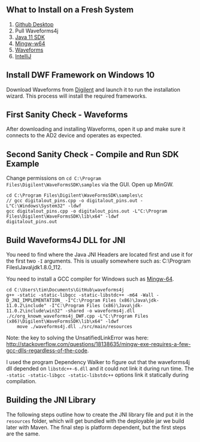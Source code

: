 ## What to Install on a Fresh System

1. [Github Desktop](https://desktop.github.com/)
1. Pull Waveforms4j
1. [Java 11 SDK](https://stackoverflow.com/a/52531093/1625820)
1. [Mingw-w64](https://sourceforge.net/projects/mingw-w64/)
1. [Waveforms](https://reference.digilentinc.com/reference/software/waveforms/waveforms-3/start)
1. [IntelliJ](https://www.jetbrains.com/idea/download/index.html#section=windows)

## Install DWF Framework on Windows 10

Download Waveforms from [Digilent](https://reference.digilentinc.com/reference/software/waveforms/waveforms-3/start?redirect=1#newest) and launch it to run the installation wizard. This process will install the required frameworks.

## First Sanity Check - Waveforms

After downloading and installing Waveforms, open it up and make sure it connects to the AD2 device and operates as expected.

## Second Sanity Check - Compile and Run SDK Example

Change permissions on `cd C:\Program Files\Digilent\WaveFormsSDK\samples` via the GUI.
Open up MinGW.

    cd C:\Program Files\Digilent\WaveFormsSDK\samples\c
    // gcc digitalout_pins.cpp -o digitalout_pins.out -L"C:\Windows\System32" -ldwf
    gcc digitalout_pins.cpp -o digitalout_pins.out -L"C:\Program Files\Digilent\WaveFormsSDK\lib\x64" -ldwf
    digitalout_pins.out

## Build Waveforms4J DLL for JNI

You need to find where the Java JNI Headers are located first and use it for the first two `-I` arguments. This is usually somewhere such as: C:\Program Files\Java\jdk1.8.0_112.

You need to install a GCC compiler for Windows such as [Mingw-64](https://sourceforge.net/projects/mingw-w64/).

```
cd C:\Users\tim\Documents\GitHub\waveforms4j
g++ -static -static-libgcc -static-libstdc++ -m64 -Wall -D_JNI_IMPLEMENTATION_ -I"C:\Program Files (x86)\Java\jdk-11.0.2\include" -I"C:\Program Files (x86)\Java\jdk-11.0.2\include\win32" -shared -o waveforms4j.dll ./c/org_knowm_waveforms4j_DWF.cpp -L"C:\Program Files (x86)\Digilent\WaveFormsSDK\lib\x64" -ldwf
    move ./waveforms4j.dll ./src/main/resources
```
Note: the key to solving the UnsatifiedLinkError was here: <http://stackoverflow.com/questions/18138635/mingw-exe-requires-a-few-gcc-dlls-regardless-of-the-code>.

I used the program Dependency Walker to figure out that the waveforms4j dll depended on `libstdc++-6.dll` and it could not link it during run time. The `-static -static-libgcc -static-libstdc++` options link it statically during compilation.

## Building the JNI Library

The following steps outline how to create the JNI library file and put it in the `resources` folder, which will get bundled with the deployable jar we build later with Maven. The final step is platform dependent, but the first steps are the same.



